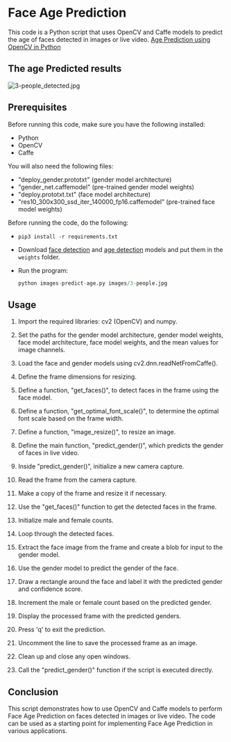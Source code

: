 # Face Age Prediction

This code is a Python script that uses OpenCV and Caffe models to predict the age of faces detected in images or live video.
[Age Prediction using OpenCV in Python](https://www.thepythoncode.com/article/predict-age-using-opencv)

## The age Predicted results

![3-people_detected.jpg](output/3-people_detected.jpg)

## Prerequisites

Before running this code, make sure you have the following installed:

- Python
- OpenCV
- Caffe

You will also need the following files:

- "deploy_gender.prototxt" (gender model architecture)
- "gender_net.caffemodel" (pre-trained gender model weights)
- "deploy.prototxt.txt" (face model architecture)
- "res10_300x300_ssd_iter_140000_fp16.caffemodel" (pre-trained face model weights)

Before running the code, do the following:

- `pip3 install -r requirements.txt`
- Download [face detection](https://raw.githubusercontent.com/opencv/opencv_3rdparty/dnn_samples_face_detector_20180205_fp16/res10_300x300_ssd_iter_140000_fp16.caffemodel) and [age detection](https://drive.google.com/open?id=1kiusFljZc9QfcIYdU2s7xrtWHTraHwmW) models and put them in the `weights` folder.
- Run the program:

    ```py
    python images-predict-age.py images/3-people.jpg
    ```

## Usage

1. Import the required libraries: cv2 (OpenCV) and numpy.

2. Set the paths for the gender model architecture, gender model weights, face model architecture, face model weights, and the mean values for image channels.

3. Load the face and gender models using cv2.dnn.readNetFromCaffe().

4. Define the frame dimensions for resizing.

5. Define a function, "get_faces()", to detect faces in the frame using the face model.

6. Define a function, "get_optimal_font_scale()", to determine the optimal font scale based on the frame width.

7. Define a function, "image_resize()", to resize an image.

8. Define the main function, "predict_gender()", which predicts the gender of faces in live video.

9. Inside "predict_gender()", initialize a new camera capture.

10. Read the frame from the camera capture.

11. Make a copy of the frame and resize it if necessary.

12. Use the "get_faces()" function to get the detected faces in the frame.

13. Initialize male and female counts.

14. Loop through the detected faces.

15. Extract the face image from the frame and create a blob for input to the gender model.

16. Use the gender model to predict the gender of the face.

17. Draw a rectangle around the face and label it with the predicted gender and confidence score.

18. Increment the male or female count based on the predicted gender.

19. Display the processed frame with the predicted genders.

20. Press 'q' to exit the prediction.

21. Uncomment the line to save the processed frame as an image.

22. Clean up and close any open windows.

23. Call the "predict_gender()" function if the script is executed directly.

## Conclusion

This script demonstrates how to use OpenCV and Caffe models to perform Face Age Prediction on faces detected in images or live video. The code can be used as a starting point for implementing Face Age Prediction in various applications.
